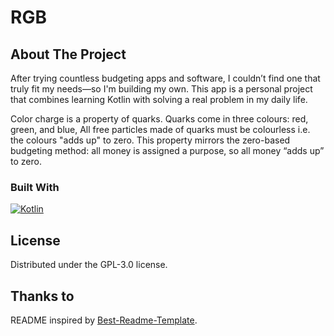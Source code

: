 # RGB

<!-- Improved compatibility of back to top link: See: https://github.com/othneildrew/Best-README-Template/pull/73 -->
<a id="readme-top"></a>
<!--
*** Thanks for checking out the Best-README-Template. If you have a suggestion
*** that would make this better, please fork the repo and create a pull request
*** or simply open an issue with the tag "enhancement".
*** Don't forget to give the project a star!
*** Thanks again! Now go create something AMAZING! :D
-->

<!-- ABOUT THE PROJECT -->
## About The Project

<!--[![Product Name Screen Shot][product-screenshot]](https://example.com)-->

After trying countless budgeting apps and software, I couldn’t find one that truly fit my needs—so I'm building my own. This app is a personal project that combines learning Kotlin with solving a real problem in my daily life. 

Color charge is a property of quarks. Quarks come in three colours: red, green, and blue, All free particles made of quarks must be colourless i.e. the colours "adds up" to zero.
This property mirrors the zero-based budgeting method: all money is assigned a purpose, so all money “adds up” to zero. 

<!-- <p align="right">(<a href="#readme-top">back to top</a>)</p> -->

### Built With

[![Kotlin][kotlin]][Kotlin-url]

<!-- LICENSE -->
## License

Distributed under the GPL-3.0 license. 

<!-- OTHER REPOS -->
## Thanks to

README inspired by [Best-Readme-Template].

<!-- MARKDOWN LINKS & IMAGES -->
<!-- https://www.markdownguide.org/basic-syntax/#reference-style-links -->

[Kotlin-url]:https://kotlinlang.org/
[Kotlin]:https://img.shields.io/badge/Kotlin-7F52FF?&style=flat&logo=kotlin&logoColor=white

[Best-Readme-Template]:https://github.com/othneildrew/Best-README-Template
